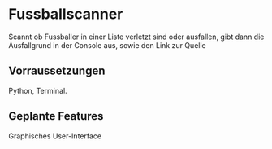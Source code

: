 # Fussballscanner
Scannt ob Fussballer in einer Liste verletzt sind oder ausfallen, gibt dann die Ausfallgrund in der Console aus, sowie den Link zur Quelle


## Vorraussetzungen
Python, Terminal.

## Geplante Features

Graphisches User-Interface
